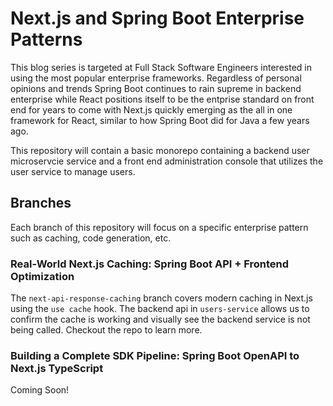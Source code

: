# Next.js and Spring Boot Enterprise Patterns

This blog series is targeted at Full Stack Software Engineers interested in using the most popular enterprise frameworks. Regardless of personal opinions and trends Spring Boot continues to rain supreme in backend enterprise while React positions itself to be the entprise standard on front end for years to come with Next.js quickly emerging as the all in one framework for React, similar to how Spring Boot did for Java a few years ago. 

This repository will contain a basic monorepo containing a backend user microservcie service and a front end administration console that utilizes the user service to manage users.

## Branches

Each branch of this repository will focus on a specific enterprise pattern such as caching, code generation, etc. 

### Real-World Next.js Caching: Spring Boot API + Frontend Optimization

The `next-api-response-caching` branch covers modern caching in Next.js using the `use cache` hook. The backend api in `users-service` allows us to confirm the cache is working and visually see the backend service is not being called. Checkout the repo to learn more.

### Building a Complete SDK Pipeline: Spring Boot OpenAPI to Next.js TypeScript

Coming Soon!
